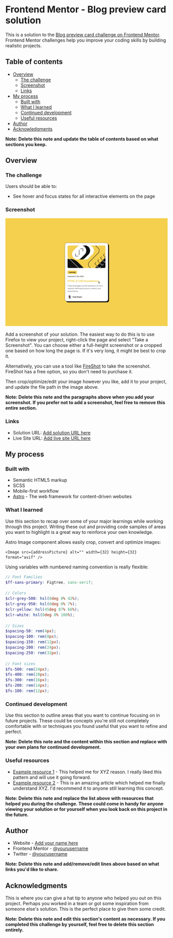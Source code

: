 # Frontend Mentor - Blog preview card solution

This is a solution to the [Blog preview card challenge on Frontend Mentor](https://www.frontendmentor.io/challenges/blog-preview-card-ckPaj01IcS). Frontend Mentor challenges help you improve your coding skills by building realistic projects.

## Table of contents

- [Overview](#overview)
  - [The challenge](#the-challenge)
  - [Screenshot](#screenshot)
  - [Links](#links)
- [My process](#my-process)
  - [Built with](#built-with)
  - [What I learned](#what-i-learned)
  - [Continued development](#continued-development)
  - [Useful resources](#useful-resources)
- [Author](#author)
- [Acknowledgments](#acknowledgments)

**Note: Delete this note and update the table of contents based on what sections you keep.**

## Overview

### The challenge

Users should be able to:

- See hover and focus states for all interactive elements on the page

### Screenshot

![](./screenshot.jpg)

Add a screenshot of your solution. The easiest way to do this is to use Firefox to view your project, right-click the page and select "Take a Screenshot". You can choose either a full-height screenshot or a cropped one based on how long the page is. If it's very long, it might be best to crop it.

Alternatively, you can use a tool like [FireShot](https://getfireshot.com/) to take the screenshot. FireShot has a free option, so you don't need to purchase it.

Then crop/optimize/edit your image however you like, add it to your project, and update the file path in the image above.

**Note: Delete this note and the paragraphs above when you add your screenshot. If you prefer not to add a screenshot, feel free to remove this entire section.**

### Links

- Solution URL: [Add solution URL here](https://github.com/Arkanit7/blog-preview-card)
- Live Site URL: [Add live site URL here](arkanit7.github.io/blog-preview-card)

## My process

### Built with

- Semantic HTML5 markup
- SCSS
- Mobile-first workflow
- [Astro](https://astro.build) - The web framework for content-driven websites

### What I learned

Use this section to recap over some of your major learnings while working through this project. Writing these out and providing code samples of areas you want to highlight is a great way to reinforce your own knowledge.

Astro Image component allows easily crop, convert and optimize images:

```astro
<Image src={addressPicture} alt="" width={32} height={32} format="avif" />
```

Using variables with numbered naming convention is really flexible:

```scss
// Font Families
$ff-sans-primary: Figtree, sans-serif;

// Colors
$clr-grey-500: hsl(0deg 0% 42%);
$clr-grey-950: hsl(0deg 0% 7%);
$clr-yellow: hsl(45deg 87% 66%);
$clr-white: hsl(0deg 0% 100%);

// Sizes
$spacing-50: rem(4px);
$spacing-100: rem(8px);
$spacing-150: rem(12px);
$spacing-200: rem(24px);
$spacing-250: rem(32px);

// Font sizes
$fs-500: rem(24px);
$fs-400: rem(20px);
$fs-300: rem(16px);
$fs-200: rem(14px);
$fs-100: rem(12px);
```

### Continued development

Use this section to outline areas that you want to continue focusing on in future projects. These could be concepts you're still not completely comfortable with or techniques you found useful that you want to refine and perfect.

**Note: Delete this note and the content within this section and replace with your own plans for continued development.**

### Useful resources

- [Example resource 1](https://www.example.com) - This helped me for XYZ reason. I really liked this pattern and will use it going forward.
- [Example resource 2](https://www.example.com) - This is an amazing article which helped me finally understand XYZ. I'd recommend it to anyone still learning this concept.

**Note: Delete this note and replace the list above with resources that helped you during the challenge. These could come in handy for anyone viewing your solution or for yourself when you look back on this project in the future.**

## Author

- Website - [Add your name here](https://www.your-site.com)
- Frontend Mentor - [@yourusername](https://www.frontendmentor.io/profile/yourusername)
- Twitter - [@yourusername](https://www.twitter.com/yourusername)

**Note: Delete this note and add/remove/edit lines above based on what links you'd like to share.**

## Acknowledgments

This is where you can give a hat tip to anyone who helped you out on this project. Perhaps you worked in a team or got some inspiration from someone else's solution. This is the perfect place to give them some credit.

**Note: Delete this note and edit this section's content as necessary. If you completed this challenge by yourself, feel free to delete this section entirely.**
